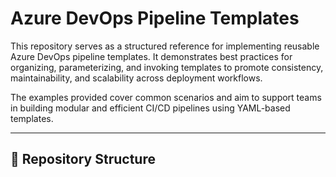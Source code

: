 # Azure DevOps Pipeline Templates

This repository serves as a structured reference for implementing reusable Azure DevOps pipeline templates. It demonstrates best practices for organizing, parameterizing, and invoking templates to promote consistency, maintainability, and scalability across deployment workflows.

The examples provided cover common scenarios and aim to support teams in building modular and efficient CI/CD pipelines using YAML-based templates.

---

## 📁 Repository Structure

